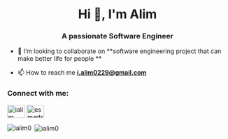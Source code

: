 <h1 align="center">Hi 👋, I'm Alim</h1>
<h3 align="center">A passionate Software Engineer </h3>

- 👯 I’m looking to collaborate on **software engineering project that can make better life  for people  **

- 📫 How to reach me **i.alim0229@gmail.com**

<h3 align="left">Connect with me:</h3>
<p align="left">
<a href="https://linkedin.com/in/ialim" target="blank"><img align="center" src="https://raw.githubusercontent.com/rahuldkjain/github-profile-readme-generator/master/src/images/icons/Social/linked-in-alt.svg" alt="ialim" height="30" width="40" /></a>
<a href="https://www.youtube.com/c/esmartraining" target="blank"><img align="center" src="https://raw.githubusercontent.com/rahuldkjain/github-profile-readme-generator/master/src/images/icons/Social/youtube.svg" alt="esmartraining" height="30" width="40" /></a>
</p>


<p><img align="left" src="https://github-readme-stats.vercel.app/api/top-langs?username=ialim0&show_icons=true&locale=en&layout=compact" alt="ialim0" /></p>

<p>&nbsp;<img align="center" src="https://github-readme-stats.vercel.app/api?username=ialim0&show_icons=true&locale=en" alt="ialim0" /></p>
